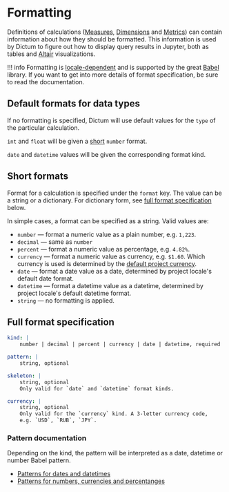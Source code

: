 # Formatting

Definitions of calculations ([Measures](measure.md), [Dimensions](dimension.md) and
[Metrics](metric.md)) can contain information about how they should be formatted. This
information is used by Dictum to figure out how to display query results in Jupyter,
both as tables and [Altair](#) visualizations.

!!! info
    Formatting is [locale-dependent](../project.md#projectyml) and is supported by the
    great [Babel](https://babel.pocoo.org/) library. If you want to get into more
    details of format specification, be sure to read the documentation.


## Default formats for data types

If no formatting is specified, Dictum will use default values for the `type` of the
particular calculation.

`int` and `float` will be given a [short](#short-formats) `number` format.

`date` and `datetime` values will be given the corresponding format kind.


## Short formats

Format for a calculation is specified under the `format` key. The value can be a string
or a dictionary. For dictionary form, see
[full format specification](#full-format-specification) below.

In simple cases, a format can be specified as a string. Valid values are:

- `number` — format a numeric value as a plain number, e.g. `1,223`.
- `decimal` — same as `number`
- `percent` — format a numeric value as percentage, e.g. `4.82%`.
- `currency` — format a numeric value as currency, e.g. `$1.60`. Which currency is used
    is determined by the [default project currency](../project.md#projectyml).
- `date` — format a date value as a date, determined by project locale's default date
    format.
- `datetime` — format a datetime value as a datetime, determined by project locale's
    default datetime format.
- `string` — no formatting is applied.


## Full format specification

```yaml
kind: |
    number | decimal | percent | currency | date | datetime, required

pattern: |
    string, optional

skeleton: |
    string, optional
    Only valid for `date` and `datetime` format kinds.

currency: |
    string, optional
    Only valid for the `currency` kind. A 3-letter currency code,
    e.g. `USD`, `RUB`, `JPY`.
```

### Pattern documentation

Depending on the kind, the pattern will be interpreted as a date, datetime or number
Babel pattern.

- [Patterns for dates and datetimes](https://babel.pocoo.org/en/latest/dates.html#date-fields)
- [Patterns for numbers, currencies and percentanges](https://babel.pocoo.org/en/latest/numbers.html#pattern-syntax)
